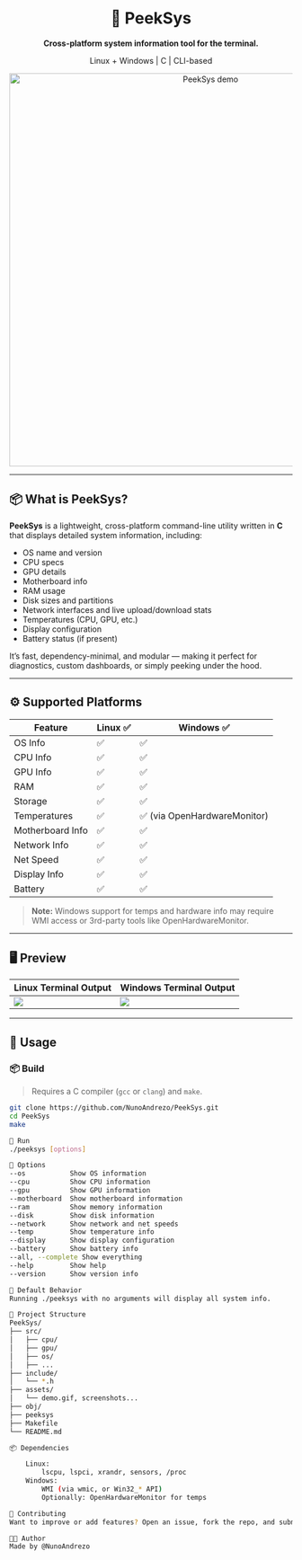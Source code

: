 <div align="center">
  <h1>📡 PeekSys</h1>
  <p><strong>Cross-platform system information tool for the terminal.</strong></p>
  <p>Linux + Windows | C | CLI-based</p>
  <img src="assets/demo.gif" alt="PeekSys demo" width="700">
</div>

---

## 📦 What is PeekSys?

**PeekSys** is a lightweight, cross-platform command-line utility written in **C** that displays detailed system information, including:

- OS name and version
- CPU specs
- GPU details
- Motherboard info
- RAM usage
- Disk sizes and partitions
- Network interfaces and live upload/download stats
- Temperatures (CPU, GPU, etc.)
- Display configuration
- Battery status (if present)

It’s fast, dependency-minimal, and modular — making it perfect for diagnostics, custom dashboards, or simply peeking under the hood.

---

## ⚙️ Supported Platforms

| Feature           | Linux ✅ | Windows ✅ |
|------------------|----------|------------|
| OS Info          | ✅       | ✅         |
| CPU Info         | ✅       | ✅         |
| GPU Info         | ✅       | ✅         |
| RAM              | ✅       | ✅         |
| Storage          | ✅       | ✅         |
| Temperatures     | ✅       | ✅ (via OpenHardwareMonitor) |
| Motherboard Info | ✅       | ✅         |
| Network Info     | ✅       | ✅         |
| Net Speed        | ✅       | ✅         |
| Display Info     | ✅       | ✅         |
| Battery          | ✅       | ✅         |

> **Note:** Windows support for temps and hardware info may require WMI access or 3rd-party tools like OpenHardwareMonitor.

---

## 🖥️ Preview

| Linux Terminal Output | Windows Terminal Output |
|-----------------------|--------------------------|
| ![](assets/linux_output.png) | ![](assets/windows_output.png) |

---

## 🚀 Usage

### 📦 Build

> Requires a C compiler (`gcc` or `clang`) and `make`.

```bash
git clone https://github.com/NunoAndrezo/PeekSys.git
cd PeekSys
make

🧪 Run
./peeksys [options]

🔧 Options
--os           Show OS information
--cpu          Show CPU information
--gpu          Show GPU information
--motherboard  Show motherboard information
--ram          Show memory information
--disk         Show disk information
--network      Show network and net speeds
--temp         Show temperature info
--display      Show display configuration
--battery      Show battery info
--all, --complete Show everything
--help         Show help
--version      Show version info

🧠 Default Behavior
Running ./peeksys with no arguments will display all system info.

📁 Project Structure
PeekSys/
├── src/
│   ├── cpu/
│   ├── gpu/
│   ├── os/
│   ├── ...
├── include/
│   └── *.h
├── assets/
│   └── demo.gif, screenshots...
├── obj/
├── peeksys
├── Makefile
└── README.md

📦 Dependencies

    Linux:
        lscpu, lspci, xrandr, sensors, /proc
    Windows:
        WMI (via wmic, or Win32_* API)
        Optionally: OpenHardwareMonitor for temps

🤝 Contributing
Want to improve or add features? Open an issue, fork the repo, and submit a PR!

🧑‍💻 Author
Made by @NunoAndrezo

